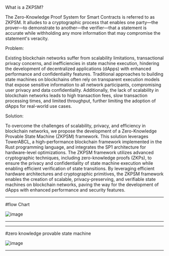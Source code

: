 What is a ZKPSM?

The Zero-Knowledge Proof System for Smart Contracts is referred to as ZKPSM. It alludes to a cryptographic process that enables one party—the prover—to demonstrate to another—the verifier—that a statement is accurate while withholding any more information that may compromise the statement's veracity. 

Problem:

Existing blockchain networks suffer from scalability limitations, transactional privacy concerns, and inefficiencies in state machine execution, hindering the development of decentralized applications (dApps) with enhanced performance and confidentiality features. Traditional approaches to building state machines on blockchains often rely on transparent execution models that expose sensitive information to all network participants, compromising user privacy and data confidentiality. Additionally, the lack of scalability in blockchain networks leads to high transaction fees, slow transaction processing times, and limited throughput, further limiting the adoption of dApps for real-world use cases.

Solution:

To overcome the challenges of scalability, privacy, and efficiency in blockchain networks, we propose the development of a Zero-Knowledge Provable State Machine (ZKPSM) framework. This solution leverages TowerABCL, a high-performance blockchain framework implemented in the Rust programming language, and integrates the SP1 architecture for hardware-level optimizations. The ZKPSM framework utilizes advanced cryptographic techniques, including zero-knowledge proofs (ZKPs), to ensure the privacy and confidentiality of state machine execution while enabling efficient verification of state transitions. By leveraging efficient hardware architectures and cryptographic primitives, the ZKPSM framework enables the creation of scalable, privacy-preserving, and verifiable state machines on blockchain networks, paving the way for the development of dApps with enhanced performance and security features.                                                                                                                                                                                     
___

#flow Chart

![image](https://github.com/ayushsingh82/Craft-Celestia/assets/121667116/261f4766-8b5b-4b2e-b2aa-c018be9b05e3)
___
___
#zero knowledge provable state machine 


![image](https://github.com/ayushsingh82/Craft-Celestia/assets/121667116/002339bf-e0e3-486d-a147-989e22fe2775)
___








